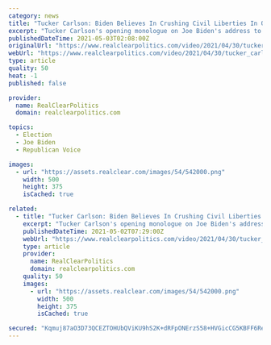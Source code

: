 ```yaml
---
category: news
title: "Tucker Carlson: Biden Believes In Crushing Civil Liberties In Order To Achieve Political Imperatives"
excerpt: "Tucker Carlson's opening monologue on Joe Biden's address to the Joint Session of Congress: TUCKER CARLSON: Joe Biden spoke to a joint session of Congress Wednesday, night. If you saw it -- and relatively few people did,"
publishedDateTime: 2021-05-03T02:08:00Z
originalUrl: "https://www.realclearpolitics.com/video/2021/04/30/tucker_carlson_joe_biden_says_hes_in_charge_and_will_brook_no_opposition.html#!"
webUrl: "https://www.realclearpolitics.com/video/2021/04/30/tucker_carlson_joe_biden_says_hes_in_charge_and_will_brook_no_opposition.html#!"
type: article
quality: 50
heat: -1
published: false

provider:
  name: RealClearPolitics
  domain: realclearpolitics.com

topics:
  - Election
  - Joe Biden
  - Republican Voice

images:
  - url: "https://assets.realclear.com/images/54/542000.png"
    width: 500
    height: 375
    isCached: true

related:
  - title: "Tucker Carlson: Biden Believes In Crushing Civil Liberties In Order To Achieve Political Imperatives"
    excerpt: "Tucker Carlson's opening monologue on Joe Biden's address to the Joint Session of Congress: TUCKER CARLSON: Joe Biden spoke to a joint session of Congress Wednesday, night. If you saw it -- and relatively few people did,"
    publishedDateTime: 2021-05-02T07:29:00Z
    webUrl: "https://www.realclearpolitics.com/video/2021/04/30/tucker_carlson_joe_biden_says_hes_in_charge_and_will_brook_no_opposition.html"
    type: article
    provider:
      name: RealClearPolitics
      domain: realclearpolitics.com
    quality: 50
    images:
      - url: "https://assets.realclear.com/images/54/542000.png"
        width: 500
        height: 375
        isCached: true

secured: "Kqmuj87aO3D73QCEZTOHUbQViKU9hS2K+dRFpONErzS58+HVGicCG5KBFF6ReRE/0MzOqGuSswTKvdVOpZLN4oTsC05dz3pW1UftSkIy6Uii7Zytsaah8r9XOy6cPaAuoGB1PYFUxYLbzT8WqjPbG2HHE7YrUyo/SoqjqW9W9vBlanhNWekTc04iLLWpEdaO/4cjCETnI9fge9sOs3W7fHhROH0S5oQNMFCIhyrgjKD8E12idL8Jrdgejto/IuNzIuE9JzNb5tncdGUXBvgZ3r2osbA4JZal/JQGHdnWwM6w9Tngbhs/nJjPLkAyzPf389pStKKC3aahcqxqKFQ+XH3Lyr5QhO9GRpxUCIylf2k=;msu0nOKptCO5Btt0JP4Ksg=="
---
```


